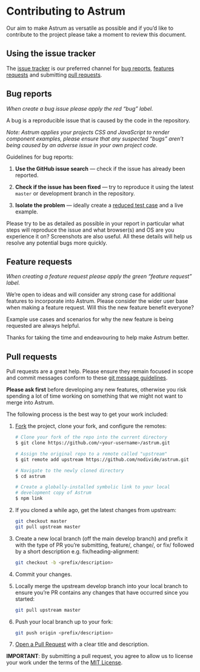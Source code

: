 # Contributing to Astrum

Our aim to make Astrum as versatile as possible and if you’d like to contribute to the project please take a moment to review this document.

## Using the issue tracker

The [issue tracker](https://github.com/nodivide/astrum/issues) is our preferred channel for [bug reports](#bugs), [features requests](#features) and submitting [pull requests](#pull-requests).

## Bug reports<a name="bugs"></a>

*When create a bug issue please apply the red “bug” label.*

A bug is a reproducible issue that is caused by the code in the repository. 

*Note: Astrum applies your projects CSS and JavaScript to render component examples, please ensure that any suspected “bugs” aren’t being caused by an adverse issue in your own project code*.

Guidelines for bug reports:

1. **Use the GitHub issue search** &mdash; check if the issue has already been reported.

2. **Check if the issue has been fixed** &mdash; try to reproduce it using the latest `master` or development branch in the repository.

3. **Isolate the problem** &mdash; ideally create a [reduced test case](https://css-tricks.com/reduced-test-cases/) and a live example.

Please try to be as detailed as possible in your report in particular what steps will reproduce the issue and what browser(s) and OS are you experience it on? Screenshots are also useful. All these details will help us resolve any potential bugs more quickly.

## Feature requests<a name="features"></a>

*When creating a feature request please apply the green “feature request” label.*

We’re open to ideas and will consider any strong case for additional features to incorporate into Astrum. Please consider the wider user base when making a feature request. Will this the new feature benefit everyone?

Example use cases and scenarios for why the new feature is being requested are always helpful. 

Thanks for taking the time and endeavouring to help make Astrum better.

## Pull requests<a name="pull-requests"></a>

Pull requests are a great help. Please ensure they remain focused in scope and commit messages conform to these [git message guidelines](http://tbaggery.com/2008/04/19/a-note-about-git-commit-messages.html).

**Please ask first** before developing any new features, otherwise you risk spending a lot of time working on something that we might not want to merge into Astrum.

The following process is the best way to get your work included:

1. [Fork](https://help.github.com/articles/fork-a-repo/) the project, clone your fork, and configure the remotes:

	```bash
	# Clone your fork of the repo into the current directory
	$ git clone https://github.com/<your-username>/astrum.git
	```
			
	```bash  
	# Assign the original repo to a remote called "upstream"
	$ git remote add upstream https://github.com/nodivide/astrum.git
	```
			   
	```bash		
	# Navigate to the newly cloned directory
	$ cd astrum
	```
	   
	```bash	   
	# Create a globally-installed symbolic link to your local              
	# development copy of Astrum
	$ npm link
	```
   
2. If you cloned a while ago, get the latest changes from upstream:

	```bash
	git checkout master
	git pull upstream master
	```

3. Create a new local branch (off the main develop branch) and prefix it with the type of PR you’re submitting, feature/, change/, or fix/ followed by a short description e.g. fix/heading-alignment:

	```bash
	git checkout -b <prefix/description>
	```

4. Commit your changes.

5. Locally merge the upstream develop branch into your local branch to ensure you’re PR contains any changes that have occurred since you started:

	```bash
	git pull upstream master
	```

6. Push your local branch up to your fork:

	```bash
	git push origin <prefix/description>
	```

7. [Open a Pull Request](https://help.github.com/articles/using-pull-requests/) with a clear title and description.

**IMPORTANT**: By submitting a pull request, you agree to allow us to license your work under the terms of the [MIT License](LICENSE.txt).